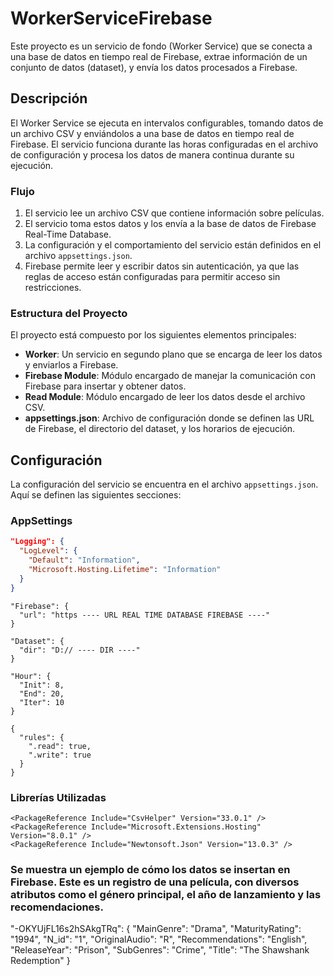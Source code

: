 # WorkerServiceFirebase

Este proyecto es un servicio de fondo (Worker Service) que se conecta a una base de datos en tiempo real de Firebase, extrae información de un conjunto de datos (dataset), y envía los datos procesados a Firebase.

## Descripción

El Worker Service se ejecuta en intervalos configurables, tomando datos de un archivo CSV y enviándolos a una base de datos en tiempo real de Firebase. El servicio funciona durante las horas configuradas en el archivo de configuración y procesa los datos de manera continua durante su ejecución.

### Flujo

1. El servicio lee un archivo CSV que contiene información sobre películas.
2. El servicio toma estos datos y los envía a la base de datos de Firebase Real-Time Database.
3. La configuración y el comportamiento del servicio están definidos en el archivo `appsettings.json`.
4. Firebase permite leer y escribir datos sin autenticación, ya que las reglas de acceso están configuradas para permitir acceso sin restricciones.

### Estructura del Proyecto

El proyecto está compuesto por los siguientes elementos principales:

- **Worker**: Un servicio en segundo plano que se encarga de leer los datos y enviarlos a Firebase.
- **Firebase Module**: Módulo encargado de manejar la comunicación con Firebase para insertar y obtener datos.
- **Read Module**: Módulo encargado de leer los datos desde el archivo CSV.
- **appsettings.json**: Archivo de configuración donde se definen las URL de Firebase, el directorio del dataset, y los horarios de ejecución.

## Configuración

La configuración del servicio se encuentra en el archivo `appsettings.json`. Aquí se definen las siguientes secciones:

### AppSettings
```json
"Logging": {
  "LogLevel": {
    "Default": "Information",
    "Microsoft.Hosting.Lifetime": "Information"
  }
}
```
```Firebase
"Firebase": {
  "url": "https ---- URL REAL TIME DATABASE FIREBASE ----"
}
```
```Directorio
"Dataset": {
  "dir": "D:// ---- DIR ----"
}
```
```Hour
"Hour": {
  "Init": 8,
  "End": 20,
  "Iter": 10
}
```
```rules
{
  "rules": {
    ".read": true,
    ".write": true
  }
}
```
### Librerías Utilizadas
```
<PackageReference Include="CsvHelper" Version="33.0.1" />
<PackageReference Include="Microsoft.Extensions.Hosting" Version="8.0.1" />
<PackageReference Include="Newtonsoft.Json" Version="13.0.3" />
```

### Se muestra un ejemplo de cómo los datos se insertan en Firebase. Este es un registro de una película, con diversos atributos como el género principal, el año de lanzamiento y las recomendaciones.
"-OKYUjFL16s2hSAkgTRq": {
  "MainGenre": "Drama",
  "MaturityRating": "1994",
  "N_id": "1",
  "OriginalAudio": "R",
  "Recommendations": "English",
  "ReleaseYear": "Prison",
  "SubGenres": "Crime",
  "Title": "The Shawshank Redemption"
}
